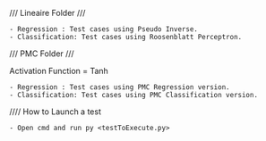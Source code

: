 
/// Lineaire Folder ///

	- Regression : Test cases using Pseudo Inverse.
	- Classification: Test cases using Roosenblatt Perceptron.

/// PMC Folder ///

Activation Function = Tanh

	- Regression : Test cases using PMC Regression version.
	- Classification: Test cases using PMC Classification version.

//// How to Launch a test

	- Open cmd and run py <testToExecute.py>
